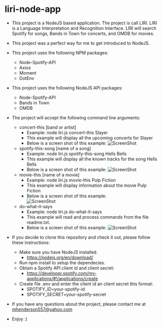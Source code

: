 # liri-node-app

* This project is a NodeJS based application. The project is call LIRI. LIRI is a Language Interpretation and Recognition Interface. LIRI will search Spotify for songs, Bands in Town for concerts, and OMDB for movies. 
* This project was a perfect way for me to get introduced to NodeJS.
* This project uses the following NPM packages:
  * Node-Spotify-API
  * Axios
  * Moment
  * DotEnv
* This project uses the following NodeJS API packages:
  * Node-Spotify-API
  * Bands in Town
  * OMDB

* The project will accept the following command line arguments:
  * concert-this [band or artist]
    * Example: node liri.js concert-this Slayer
    * This example will display all the upcoming concerts for Slayer
    * Below is a screen shot of this example:
    ![ScreenShot](https://raw.github.com/elp11999/liri-node-app/master/images/concert-this.png)
  * spotify-this-song [name of a song]
    * Example: node liri.js spotify-this-song Hells Bells
    * This example will display all the known tracks for the song Hells Bells
    * Below is a screen shot of this example:
    ![ScreenShot](https://raw.github.com/elp11999/liri-node-app/master/images/spotify-this-song.png)
  * movie-this [name of a movie]
    * Example: node liri.js movie-this Pulp Fiction
    * This example will display information about the movie Pulp Fiction
    * Below is a screen shot of this example:    
    ![ScreenShot](https://raw.github.com/elp11999/liri-node-app/master/images/movie-this.png)
  * do-what-it-says
    * Example: node liri.js do-what-it-says
    * This example will read and process commands from the file readme.txt.        
    * Below is a screen shot of this example:
    ![ScreenShot](https://raw.github.com/elp11999/liri-node-app/master/images/do-what-it-says.png)

* If you decide to clone this repository and check it out, please follow these instructions:
  * Make sure you have NodeJS installed.
    * https://nodejs.org/en/download/
  * Run npm install to setup the dependecies.
  * Obtain a Spotify API client id and client secret: 
    * https://developer.spotify.com/my-applications/#!/applications/create
  * Create file .env and enter the client id an client secret this format:
    * SPOTIFY_ID=your-spotify-id
    * SPOTIFY_SECRET=your-spotify-secret

* If you have any questions about the project, please contact me at mhenderson557@yahoo.com
* Enjoy :) 
